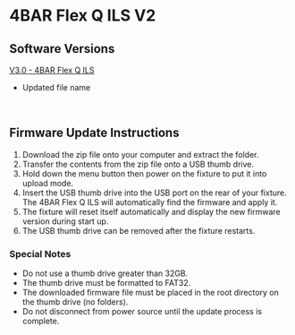 # 4BAR Flex Q ILS V2

## Software Versions

[V3.0 - 4BAR Flex Q ILS](https://github.com/Chauvet-DJ/4BARFLEXQILS_V2/blob/90d23e3e99fbf1181da5e69e937c03d2c5b6ed7e/Firmware/V3.0_06-21-24.zip)
- Updated file name

&nbsp; 

## Firmware Update Instructions
1. Download the zip file onto your computer and extract the folder.
2. Transfer the contents from the zip file onto a USB thumb drive.
3. Hold down the menu button then power on the fixture to put it into upload mode.
4. Insert the USB thumb drive into the USB port on the rear of your fixture. The 4BAR Flex Q ILS will automatically find the firmware and apply it.
5. The fixture will reset itself automatically and display the new firmware version during start up.
6. The USB thumb drive can be removed after the fixture restarts.

### Special Notes
* Do not use a thumb drive greater than 32GB.
* The thumb drive must be formatted to FAT32.
* The downloaded firmware file must be placed in the root directory on the thumb drive (no folders).
* Do not disconnect from power source until the update process is complete. 

